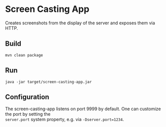 # Screen Casting App
Creates screenshots from the display of the server and exposes them via HTTP.

## Build 
```
mvn clean package
```

## Run
```
java -jar target/screen-casting-app.jar
```

## Configuration

The screen-casting-app listens on port 9999 by default. One can customize the port by setting the  
`server.port` system property, e.g. via `-Dserver.port=1234`. 
